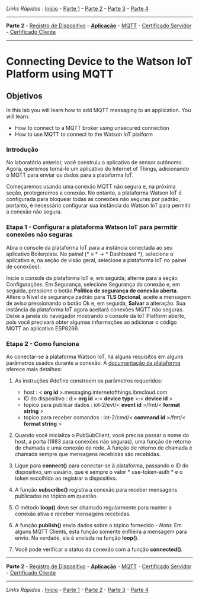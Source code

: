*Links Rápidos :*
[Início](/README.pt.md) - [Parte 1](../part1/README.md) - [Parte 2](../part2/README.md) - [Parte 3](../part3/README.md) - [Parte 4](../part4/README.md)
***
**Parte 2** - [Registro de Dispositivo](DEVICE.md) - [**Aplicação**](APP.md) - [MQTT](MQTT.md) - [Certificado Servidor](CERT1.md) - [Certificado Cliente](CERT2.md)
***

# Connecting Device to the Watson IoT Platform using MQTT

## Objetivos

In this lab you will learn how to add MQTT messaging to an application. You will learn:

- How to connect to a MQTT broker using unsecured connection
- How to use MQTT to connect to the Watson IoT platform

### Introdução

No laboratório anterior, você construiu o aplicativo de sensor autônomo. Agora, queremos torná-lo um aplicativo do Internet of Things, adicionando o MQTT para enviar os dados para a plataforma IoT.

Começaremos usando uma conexão MQTT não segura e, na próxima seção, protegeremos a conexão. No entanto, a plataforma Watson IoT é configurada para bloquear todas as conexões não seguras por padrão, portanto, é necessário configurar sua instância do Watson IoT para permitir a conexão não segura.

### Etapa 1 - Configurar a plataforma Watson IoT para permitir conexões não seguras

Abra o console da plataforma IoT para a instância conectada ao seu aplicativo Boilerplate. No painel (* ≡ * -> * Dashboard *), selecione o aplicativo e, na seção de visão geral, selecione a plataforma IoT no painel de conexões).

Inicie o console da plataforma IoT e, em seguida, alterne para a seção Configurações. Em Segurança, selecione Segurança da conexão e, em seguida, pressione o botão **Política de segurança de conexão aberta**. Altere o Nível de segurança padrão para **TLS Opcional**, aceite a mensagem de aviso pressionando o botão Ok e, em seguida, **Salvar** a alteração. Sua instância da plataforma IoT agora aceitará conexões MQTT não seguras. Deixe a janela do navegador mostrando o console da IoT Platform aberto, pois você precisará obter algumas informações ao adicionar o código MQTT ao aplicativo ESP8266.


### Etapa 2 - Como funciona

Ao conectar-se à plataforma Watson IoT, há alguns requisitos em alguns parâmetros usados durante a conexão.
A [documentação da plataforma](https://console.bluemix.net/docs/services/IoT/reference/security/connect_devices_apps_gw.html#connect_devices_apps_gw) oferece mais detalhes:

1. As instruções #define constroem os parâmetros requeridos:
   - host : < **org id** >.messaging.internetofthings.ibmcloud.com
   - ID do dispositivo : d:< **org id** >:< **device type** >:< **device id** >
   - topico para publicar dados : iot-2/evt/< **event id** >/fmt/<  **format string** >
   - topico para receber comandos : iot-2/cmd/< **command id** >/fmt/< **format string** >
2. Quando você inicializa o PubSubClient, você precisa passar o nome do host, a porta (1883 para conexões não seguras), uma função de retorno de chamada e uma conexão de rede. A função de retorno de chamada é chamada sempre que mensagens recebidas são recebidas.

3. Ligue para **connect()** para conectar-se à plataforma, passando o ID do dispositivo, um usuário, que é sempre o valor * use-token-auth * e o token escolhido ao registrar o dispositivo.

4. A função **subscribe()** registra a conexão para receber mensagens publicadas no tópico em questão.
5. O método **loop()** deve ser chamado regularmente para manter a conexão ativa e receber mensagens recebidas.
6. A função **publish()** envia dados sobre o tópico fornecido - *Nota*: Em alguns MQTT Clients, esta função somente enfileira a mensagem para envio. Na verdade, ela é enviada na função **loop()**.
7. Você pode verificar o status da conexão com a função **connected()**.


***
**Parte 2** - [Registro de Dispositivo](DEVICE.md) - [**Aplicação**](APP.md) - [MQTT](MQTT.md) - [Certificado Servidor](CERT1.md) - [Certificado Cliente](CERT2.md)
***
*Links Rápidos :*
[Início](/README.pt.md) - [Parte 1](../part1/README.md) - [Parte 2](../part2/README.md) - [Parte 3](../part3/README.md) - [Parte 4](../part4/README.md)

